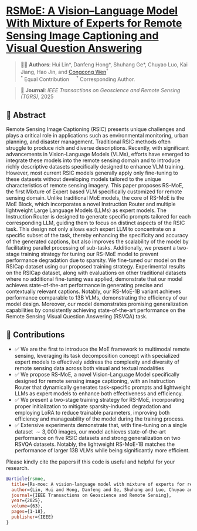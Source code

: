 # [RSMoE: A Vision–Language Model With Mixture of Experts for Remote Sensing Image Captioning and Visual Question Answering](https://ieeexplore.ieee.org/stamp/stamp.jsp?arnumber=10909568) 

> 👨‍💻 **Authors**: Hui Lin*, Danfeng Hong*, Shuhang Ge*, Chuyao Luo, Kai Jiang, Hao Jin, and [Congcong Wen](https://wencc.xyz)<sup>†</sup>  
> <sup>*</sup> Equal Contribution &nbsp;&nbsp;&nbsp; <sup>†</sup> Corresponding Author.

> 📄 **Journal**: *IEEE Transactions on Geoscience and Remote Sensing (TGRS)*, 2025



## 📌 Abstract
Remote Sensing Image Captioning (RSIC) presents unique challenges and plays a critical role in applications such as environmental monitoring, urban planning, and disaster management. Traditional RSIC methods often struggle to produce rich and diverse descriptions. Recently, with significant advancements in Vision-Language Models (VLMs), efforts have emerged to integrate these models into the remote sensing domain and to introduce richly descriptive datasets specifically designed to enhance VLM training. However, most current RSIC models generally apply only fine-tuning to these datasets without developing models tailored to the unique characteristics of remote sensing imagery. This paper proposes RS-MoE, the first Mixture of Expert based VLM specifically customized for remote sensing domain. Unlike traditional MoE models, the core of RS-MoE is the MoE Block, which incorporates a novel Instruction Router and multiple lightweight Large Language Models (LLMs) as expert models. The Instruction Router is designed to generate specific prompts tailored for each corresponding LLM, guiding them to focus on distinct aspects of the RSIC task. This design not only allows each expert LLM to concentrate on a specific subset of the task, thereby enhancing the specificity and accuracy of the generated captions, but also improves the scalability of the model by facilitating parallel processing of sub-tasks. Additionally, we present a two-stage training strategy for tuning our RS-MoE model to prevent performance degradation due to sparsity. We fine-tuned our model on the RSICap dataset using our proposed training strategy. Experimental results on the RSICap dataset, along with evaluations on other traditional datasets where no additional fine-tuning was applied, demonstrate that our model achieves state-of-the-art performance in generating precise and contextually relevant captions. Notably, our RS-MoE-1B variant achieves performance comparable to 13B VLMs, demonstrating the efficiency of our model design. Moreover, our model demonstrates promising generalization capabilities by consistently achieving state-of-the-art performance on the Remote Sensing Visual Question Answering (RSVQA) task.

## 🧠 Contributions

- ✅ We are the first to introduce the MoE framework to multimodal remote sensing, leveraging its task decomposition concept with specialized expert models to effectively address the complexity and diversity of remote sensing data across both visual and textual modalities
- ✅ We propose RS-MoE, a novel Vision-Language Model specifically designed for remote sensing image captioning, with an Instruction Router that dynamically generates task-specific prompts and lightweight LLMs as expert models to enhance both effectiveness and efficiency.
- ✅ We present a two-stage training strategy for RS-MoE, incorporating proper initialization to mitigate sparsity-induced degradation and employing LoRA to reduce trainable parameters, improving both efficiency and manageability of the model during the training process.
- ✅ Extensive experiments demonstrate that, with fine-tuning on a single dataset $\sim 3,000$ images, our model achieves state-of-the-art performance on five RSIC datasets and strong generalization on two RSVQA datasets. Notably, the lightweight RS-MoE-1B matches the performance of larger 13B VLMs while being significantly more efficient.



Please kindly cite the papers if this code is useful and helpful for your research.

```bibtex
@article{rsmoe,
  title={Rs-moe: A vision-language model with mixture of experts for remote sensing image captioning and visual question answering},
  author={Lin, Hui and Hong, Danfeng and Ge, Shuhang and Luo, Chuyao and Jiang, Kai and Jin, Hao and Wen, Congcong},
  journal={IEEE Transactions on Geoscience and Remote Sensing},
  year={2025},
  volume={63},
  pages={1-18},
  publisher={IEEE}
}
```
